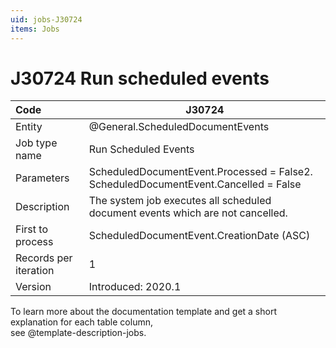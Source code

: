 ```yaml
---
uid: jobs-J30724
items: Jobs
---
```


# J30724 Run scheduled events

| Code                  | J30724                                                       |
| :-------------------- | ------------------------------------------------------------ |
| Entity                | @General.ScheduledDocumentEvents                             |
| Job type name         | Run Scheduled Events                                         |
| Parameters            | ScheduledDocumentEvent.Processed = False2. <br> ScheduledDocumentEvent.Cancelled = False |
| Description           | The system job executes all scheduled document events which are not cancelled. |
| First to process      | ScheduledDocumentEvent.CreationDate (ASC)                    |
| Records per iteration | 1                                                            |
| Version               | Introduced: 2020.1                                           |

To learn more about the documentation template and get a short explanation for each table column, <br> see @template-description-jobs.
